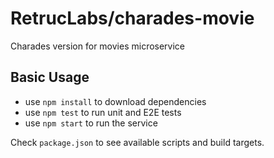 RetrucLabs/charades-movie
==============
Charades version for movies microservice

## Basic Usage

- use `npm install` to download dependencies
- use `npm test` to run unit and E2E tests
- use `npm start` to run the service

Check `package.json` to see available scripts and build targets.
